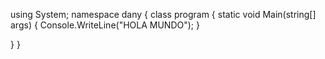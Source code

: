 using System;
namespace dany
{
class program
{
static void Main(string[] args)
{
Console.WriteLine("HOLA MUNDO");
}

}
}
